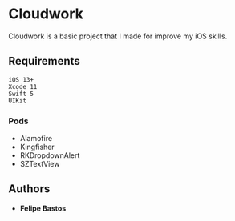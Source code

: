 # Cloudwork

Cloudwork is a basic project that I made for improve my iOS skills.

## Requirements

```
iOS 13+
Xcode 11
Swift 5
UIKit
```

### Pods

* Alamofire
* Kingfisher
* RKDropdownAlert
* SZTextView

## Authors

* **Felipe Bastos** 


